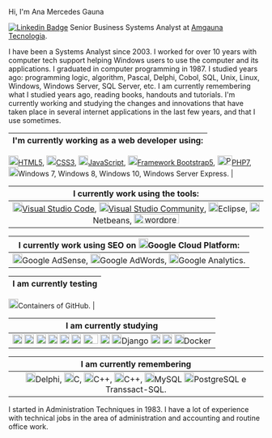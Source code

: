 
Hi, I'm Ana Mercedes Gauna

[![Linkedin Badge](https://img.shields.io/badge/-LinkedIn-blue?style=flat-square&logo=Linkedin&logoColor=white&link=https://www.linkedin.com/in/amgauna/)](https://www.linkedin.com/in/amgauna/) 
Senior Business Systems Analyst at <a href="https://www.amgauna.com.br" target="_blank">Amgauna Tecnologia</a>. 

I have been a Systems Analyst since 2003. I worked for over 10 years with computer tech support helping Windows users to use the computer and its applications. I graduated in computer programming in 1987. I studied years ago: programming logic, algorithm, Pascal, Delphi, Cobol, SQL, Unix, Linux, Windows, Windows Server, SQL Server, etc. I am currently remembering what I studied years ago, reading books, handouts and tutorials. I'm currently working and studying the changes and innovations that have taken place in several internet applications in the last few years, and that I use sometimes.

| I'm currently working as a web developer using: |
| :---: |
<a href="https://www.w3.org/TR/html5/" title="HTML5"><img src="https://github.com/tomchen/stack-icons/blob/master/logos/html-5.svg" alt="HTML5" width="19px" height="19px">HTML5</a>, <a href="https://www.w3.org/TR/CSS/" title="CSS3"><img src="https://github.com/tomchen/stack-icons/blob/master/logos/css-3.svg" alt="CSS3" width="19px" height="19px">CSS3</a>,  <a href="https://developer.mozilla.org/en-US/docs/Web/JavaScript" title="JavaScript"><img src="https://github.com/tomchen/stack-icons/blob/master/logos/javascript.svg" alt="JavaScript" width="19px" height="19px">JavaScript</a>,  <a href="https://getbootstrap.com/" title="Bootstrap"><img src="https://github.com/tomchen/stack-icons/blob/master/logos/bootstrap.svg" alt="Bootstrap" width="19px" height="19px">Framework Bootstrap5</a>, <a href="https://php.net/" title="PHP"><img src="https://github.com/tomchen/stack-icons/blob/master/logos/php.svg" alt="PHP" width="29px" height="19px">PHP7</a>, <br>
<a><img src="https://github.com/tomchen/stack-icons/blob/master/logos/microsoft-windows.svg" alt="Microsoft Windows" width="19px" height="19px">Windows 7, Windows 8, Windows 10, Windows Server Express</a>. |


| I currently work using the tools: | 
| :---: |
<a href="https://code.visualstudio.com/" title="Visual Studio Code"><img src="https://github.com/tomchen/stack-icons/blob/master/logos/visual-studio-code.svg" alt="Visual Studio Code" width="19px" height="19px">Visual Studio Code</a>, <a href="https://visualstudio.microsoft.com/pt-br/vs/community/"><img src="https://github.com/tomchen/stack-icons/blob/master/logos/visual-studio-code.svg" alt="Visual Studio Code" width="19px" height="19px">Visual Studio Community</a>, <a><img src="https://github.com/tomchen/stack-icons/blob/master/logos/eclipse.svg" alt="Eclipse" width="19px" height="19px">Eclipse</a>, <a><img src="https://github.com/tomchen/stack-icons/blob/master/logos/netbeans.svg" alt="NetBeans" width="19px" height="19px">Netbeans</a>,  <a><img src="https://github.com/tomchen/stack-icons/blob/master/logos/wordpress.svg" alt="wordpress" width="89px" height="19px"></a> |


| I currently work using SEO on <a><img src="https://github.com/tomchen/stack-icons/blob/master/logos/google-cloud-platform.svg" alt="Google Cloud Platform" width="19px" height="19px">Google Cloud Platform:</a> | 
| :---: |
<a><img src="https://github.com/tomchen/stack-icons/blob/master/logos/google-adsense.svg" alt="Google Adsense" width="19px" height="19px">Google AdSense</a>, <a><img src="https://github.com/tomchen/stack-icons/blob/master/logos/google-adwords.svg" alt="Google Adword" width="19px" height="19px">Google AdWords</a>, <a><img src="https://github.com/tomchen/stack-icons/blob/master/logos/google-analytics.svg" alt="Google Analytics" width="19px" height="19px">Google Analytics</a>. |


| I am currently testing |
| :---: |
<a><img src="https://github.com/tomchen/stack-icons/blob/master/logos/github-icon.svg" alt="GitHub" width="19px" height="19px">Containers of GitHub</a>.
|


| I am currently studying |
| :---: |
| <a><img src="https://github.com/tomchen/stack-icons/blob/master/logos/jquery-icon.svg" alt="jQuery" width="19px" height="19px"></a> <a><img src="https://github.com/tomchen/stack-icons/blob/master/logos/typescript-icon.svg" alt="Typescript" width="19px" height="19px"></a> <a><img src="https://github.com/tomchen/stack-icons/blob/master/logos/angular-icon.svg" alt="Angular" width="19px" height="19px"></a> <a><img src="https://github.com/tomchen/stack-icons/blob/master/logos/vue.svg" alt="Vue.js" width="19px" height="19px"></a> <a><img src="https://github.com/tomchen/stack-icons/blob/master/logos/react.svg" alt="React.js" width="19px" height="19px"></a> <a><img src="https://github.com/tomchen/stack-icons/blob/master/logos/java.svg" alt="Java" width="19px" height="19px"></a> <a><img src="https://github.com/tomchen/stack-icons/blob/master/logos/php.svg" alt="PHP" width="29px" height="19px"></a> <a><img src="https://github.com/tomchen/stack-icons/blob/master/logos/python.svg" alt="Python" width="19px" height="19px"></a> <a><img src="https://github.com/tomchen/stack-icons/blob/master/logos/django.svg" alt="Django" width="19px" height="19px">Django</a> <a><img src="https://github.com/tomchen/stack-icons/blob/master/logos/nodejs-icon.svg" alt="Node.js" width="19px" height="19px"></a> <a><img src="https://github.com/tomchen/stack-icons/blob/master/logos/azure-icon.svg" alt="Microsoft Azure" width="19px" height="19px"></a> <a><img src="https://github.com/tomchen/stack-icons/blob/master/logos/docker-icon.svg" alt="Docker" width="19px" height="19px">Docker</a>  |


| I am currently remembering |
| :---: |
| <a><img src="https://github.com/tomchen/stack-icons/blob/master/logos/delphi.svg" alt="Delphi" width="19px" height="19px">Delphi</a>,  <a><img src="https://github.com/tomchen/stack-icons/blob/master/logos/c.svg" alt="C" width="19px" height="19px">C</a>, <a><img src="https://github.com/tomchen/stack-icons/blob/master/logos/c-sharp.svg" alt="C#" width="19px" height="19px">C++</a>,  <a><img src="https://github.com/tomchen/stack-icons/blob/master/logos/c-plusplus.svg" alt="C#" width="19px" height="19px">C++</a>, <a><img src="https://github.com/tomchen/stack-icons/blob/master/logos/mysql.svg" alt="MySQL" width="19px" height="19px">MySQL</a>  <a><img src="https://github.com/tomchen/stack-icons/blob/master/logos/postgresql.svg" alt="PostgreSQL" width="19px" height="19px">PostgreSQL</a> e Transsact-SQL. |

I started in Administration Techniques in 1983. I have a lot of experience with technical jobs in the area of administration and accounting and routine office work.
